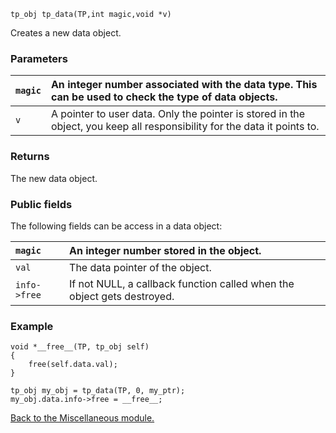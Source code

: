 `tp_obj tp_data(TP,int magic,void *v) `

Creates a new data object.

### Parameters ###
|`magic`| An integer number associated with the data type. This can be used         to check the type of data objects.|
|:------|:------------------------------------------------------------------------------------------------------------|
|`v`| A pointer to user data. Only the pointer is stored in the object,         you keep all responsibility for the data it points to.|

### Returns ###
The new data object.

### Public fields ###
The following fields can be access in a data object:

|`magic`| An integer number stored in the object.|
|:------|:---------------------------------------|
|`val`| The data pointer of the object.|
|`info->free`| If not NULL, a callback function called when the object gets              destroyed.|

### Example ###
```
void *__free__(TP, tp_obj self)
{
    free(self.data.val);
}

tp_obj my_obj = tp_data(TP, 0, my_ptr);
my_obj.data.info->free = __free__;
```

[Back to the Miscellaneous module.](Miscellaneous.md)